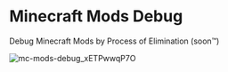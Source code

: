 # Minecraft Mods Debug

Debug Minecraft Mods by Process of Elimination (soon™)

![mc-mods-debug_xETPwwqP7O](https://user-images.githubusercontent.com/3277769/120879980-84ac9a00-c5c7-11eb-80a3-ec9c27d74b27.png)
